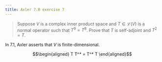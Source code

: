 ```yaml
---
title: Axler 7.B exercise 7
---
```


> Suppose $V$ is a complex inner product space and
> $T \in  \mathcal{L}(V)$ is a normal operator such that $T^9 = T^8$.
> Prove that $T$ is self-adjoint and $T^2 = T$.

In 7.1, Axler asserts that $V$ is finite-dimensional.

$$\begin{aligned}
T T^* = T^* T
\end{aligned}$$
